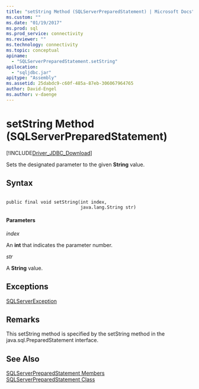 ```yaml
---
title: "setString Method (SQLServerPreparedStatement) | Microsoft Docs"
ms.custom: ""
ms.date: "01/19/2017"
ms.prod: sql
ms.prod_service: connectivity
ms.reviewer: ""
ms.technology: connectivity
ms.topic: conceptual
apiname: 
  - "SQLServerPreparedStatement.setString"
apilocation: 
  - "sqljdbc.jar"
apitype: "Assembly"
ms.assetid: 25dabdc9-c60f-485a-87eb-306067964765
author: David-Engel
ms.author: v-daenge
---
```

# setString Method (SQLServerPreparedStatement)
[!INCLUDE[Driver_JDBC_Download](../../../includes/driver_jdbc_download.md)]

  Sets the designated parameter to the given **String** value.  
  
## Syntax  
  
```  
  
public final void setString(int index,  
                            java.lang.String str)  
```  
  
#### Parameters  
 *index*  
  
 An **int** that indicates the parameter number.  
  
 *str*  
  
 A **String** value.  
  
## Exceptions  
 [SQLServerException](../../../connect/jdbc/reference/sqlserverexception-class.md)  
  
## Remarks  
 This setString method is specified by the setString method in the java.sql.PreparedStatement interface.  
  
## See Also  
 [SQLServerPreparedStatement Members](../../../connect/jdbc/reference/sqlserverpreparedstatement-members.md)   
 [SQLServerPreparedStatement Class](../../../connect/jdbc/reference/sqlserverpreparedstatement-class.md)  
  
  
